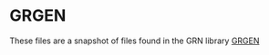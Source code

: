# GRGEN

These files are a snapshot of files found in the GRN library
[GRGEN](https://github.com/jdisset/grgen)
